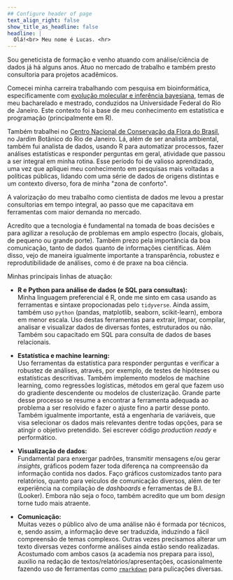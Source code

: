 ```yaml
---
## Configure header of page
text_align_right: false
show_title_as_headline: false
headline: |
  Olá!<br> Meu nome é Lucas. <hr>
---
```


<!-- this is a subheadline -->
Sou geneticista de formação e venho atuando com análise/ciência de dados já há alguns anos. Atuo no mercado de trabalho e também presto consultoria para projetos acadêmicos. 

Comecei minha carreira trabalhando com pesquisa em bioinformática, especificamente com [evolução molecular e inferência bayesiana](https://journals.plos.org/plosone/article?id=10.1371/journal.pone.0028297), temas de meu bacharelado e mestrado, conduzidos na Universidade Federal do Rio de Janeiro. Este contexto foi a base de meu conhecimento em estatística e
programação (principalmente em R).

Também trabalhei no [Centro Nacional de Conservação da Flora do Brasil](http://www.cncflora.jbrj.gov.br/portal), no Jardim Botânico do Rio de Janeiro. Lá, além de ser analista ambiental, também fui analista de dados, usando R para automatizar processos, fazer análises estatísticas e responder perguntas em geral, atividade que passou a ser integral em minha rotina. Esse período foi de valioso aprendizado, uma vez que apliquei meu conhecimento em pesquisas mais voltadas a políticas públicas, lidando com uma série de dados de origens distintas e um contexto diverso, fora de minha "zona de conforto".

A valorização do meu trabalho como cientista de dados me levou a prestar consultorias em tempo integral, ao passo que me capacitava em ferramentas com maior demanda no mercado. 

Acredito que a tecnologia é fundamental na tomada de boas decisões e para agilizar a resolução
de problemas em amplo espectro (locais, globais, de pequeno ou grande porte). Também prezo pela importância da boa comunicação, tanto de dados quanto de informações científicas. Além disso, vejo de maneira igualmente importante a transparência, robustez e reprodutibilidade de análises, como é de praxe na boa ciência.

Minhas principais linhas de atuação:

* **R e Python para análise de dados (e SQL para consultas):** <br> Minha linguagem preferencial é R, onde me sinto em casa usando as ferramentas e sintaxe propocionadas pelo `tidyverse`. Ainda assim, também uso `python` (pandas, matplotlib, seaborn, scikit-learn), embora em menor escala. Uso destas ferramentas para extrair, limpar, compilar, analisar e visualizar dados de diversas fontes, estruturados ou não. Também sou capacitado em SQL para consulta de dados de bases relacionais. 

* **Estatística e machine learning:** <br> Uso ferramentas da estatística para responder perguntas e verificar a robustez de análises, através, por exemplo, de testes de hipóteses ou estatísticas descritivas. Também implemento modelos de machine learning, como regressões logísticas, métodos em geral que fazem uso do gradiente descendente ou modelos de clusterização. Grande parte desse processo se resume a encontrar a ferramenta adequada ao problema a ser resolvido e fazer o ajuste fino a partir desse ponto. Também igualmente importante, está a engenharia de variáveis, que visa selecionar os dados mais relevantes dentre todas opções, para se atingir o objetivo pretendido. Sei escrever código *production ready* e performático.

* **Visualização de dados:** <br> Fundamental para enxergar padrões, transmitir mensagens e/ou gerar *insights*, gráficos podem fazer toda diferença na compreensão da informação contida nos dados. Faço gráficos customizados tanto para relatórios, quanto para veículos de comunicação diversos, além de ter experiência na compilação de *dashboards* e ferramentas de B.I. (Looker). Embora não seja o foco, também acredito que um bom *design* torne tudo mais atraente.

* **Comunicação:** <br> Muitas vezes o público alvo de uma análise não é formada por técnicos, e, sendo assim, a informação deve ser traduzida, induzindo a fácil compreensão de temas complexos. Outras vezes precisamos alterar um texto diversas vezes conforme análises ainda estão sendo realizadas. Acostumado com ambos casos (a academia nos prepara para isso), auxilio na redação de textos/relatórios/apresentações, ocasionalmente fazendo uso de ferramentas como [`rmarkdown`](https://rmarkdown.rstudio.com/) para pulicações diversas. 









